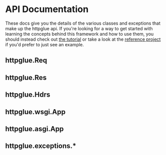 # API Documentation

These docs give you the details of the various classes and exceptions that make up the httpglue api. If you're looking for a way to get started with learning the concepts behind this framework and how to use them, you should instead check out [the tutorial](https://github.com/joedeveloper55/httpglue/blob/master/TUTORIAL.md) or take a look at the [reference project](https://github.com/joedeveloper55/httpglue/blob/master/example_proj/README.md) if you'd prefer to just see an example. 

## httpglue.Req

## httpglue.Res

## httpglue.Hdrs

## httpglue.wsgi.App

## httpglue.asgi.App

## httpglue.exceptions.*
